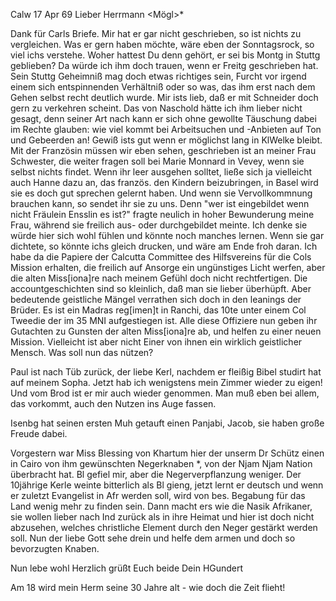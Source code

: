  Calw 17 Apr 69
Lieber Herrmann <Mögl>*

Dank für Carls Briefe. Mir hat er gar nicht geschrieben, so ist nichts zu vergleichen. Was er gern haben möchte, wäre eben der Sonntagsrock, so viel ichs verstehe. Woher hattest Du denn gehört, er sei bis Montg in Stuttg geblieben? Da würde ich ihm doch trauen, wenn er Freitg geschrieben hat. Sein Stuttg Geheimniß mag doch etwas richtiges sein, Furcht vor irgend einem sich entspinnenden Verhältniß oder so was, das ihm erst nach dem Gehen selbst recht deutlich wurde. Mir ists lieb, daß er mit Schneider doch gern zu verkehren scheint. Das von Naschold hätte ich ihm lieber nicht gesagt, denn seiner Art nach kann er sich ohne gewollte Täuschung dabei im Rechte glauben: wie viel kommt bei Arbeitsuchen und -Anbieten auf Ton und Gebeerden an! Gewiß ists gut wenn er möglichst lang in KlWelke bleibt. 
Mit der Französin müssen wir eben sehen, geschrieben ist an meiner Frau Schwester, die weiter fragen soll bei Marie Monnard in Vevey, wenn sie selbst nichts findet. Wenn ihr leer ausgehen solltet, ließe sich ja vielleicht auch Hanne dazu an, das französ. den Kindern beizubringen, in Basel wird sie es doch gut sprechen gelernt haben. Und wenn sie Vervollkommnung brauchen kann, so sendet ihr sie zu uns. Denn "wer ist eingebildet wenn nicht Fräulein Ensslin es ist?" fragte neulich in hoher Bewunderung meine Frau, während sie freilich aus- oder durchgebildet meinte. Ich denke sie würde hier sich wohl fühlen und könnte noch manches lernen. Wenn sie gar dichtete, so könnte ichs gleich drucken, und wäre am Ende froh daran. 
Ich habe da die Papiere der Calcutta Committee des Hilfsvereins für die Cols Mission erhalten, die freilich auf Ansorge ein ungünstiges Licht werfen, aber die alten Miss[iona]re nach meinem Gefühl doch nicht rechtfertigen. Die accountgeschichten sind so kleinlich, daß man sie lieber überhüpft. Aber bedeutende geistliche Mängel verrathen sich doch in den leanings der Brüder. Es ist ein Madras reg[imen]t in Ranchi, das 10te unter einem Col Tweedie der im 35 MNI aufgestiegen ist. Alle diese Offiziere nun geben ihr Gutachten zu Gunsten der alten Miss[iona]re ab, und helfen zu einer neuen Mission. Vielleicht ist aber nicht Einer von ihnen ein wirklich geistlicher Mensch. Was soll nun das nützen?

Paul ist nach Tüb zurück, der liebe Kerl, nachdem er fleißig Bibel studirt hat auf meinem Sopha. Jetzt hab ich wenigstens mein Zimmer wieder zu eigen! Und vom Brod ist er mir auch wieder genommen. Man muß eben bei allem, das vorkommt, auch den Nutzen ins Auge fassen.

Isenbg hat seinen ersten Muh getauft einen Panjabi, Jacob, sie haben große Freude dabei.

Vorgestern war Miss Blessing von Khartum hier der unserm Dr Schütz einen in Cairo von ihm gewünschten Negerknaben <Daud>*, von der Njam Njam Nation überbracht hat. Bl gefiel mir, aber die Negerverpflanzung weniger. Der 10jährige Kerle weinte bitterlich als Bl gieng, jetzt lernt er deutsch und wenn er zuletzt Evangelist in Afr werden soll, wird von bes. Begabung für das Land wenig mehr zu finden sein. Dann macht ers wie die Nasik Afrikaner, sie wollen lieber nach Ind zurück als in ihre Heimat und hier ist doch nicht abzusehen, welches christliche Element durch den Neger gestärkt werden soll. Nun der liebe Gott sehe drein und helfe dem armen und doch so bevorzugten Knaben.

Nun lebe wohl Herzlich grüßt Euch beide
 Dein HGundert

Am 18 wird mein Herm seine 30 Jahre alt - wie doch die Zeit flieht! 